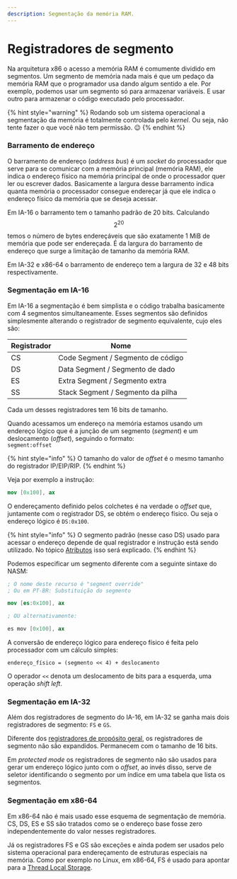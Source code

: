 ```yaml
---
description: Segmentação da memória RAM.
---
```


# Registradores de segmento

Na arquitetura x86 o acesso a memória RAM é comumente dividido em segmentos. Um segmento de memória nada mais é que um pedaço da memória RAM que o programador usa dando algum sentido a ele. Por exemplo, podemos usar um segmento só para armazenar variáveis. E usar outro para armazenar o código executado pelo processador.

{% hint style="warning" %}
Rodando sob um sistema operacional a segmentação da memória é totalmente controlada pelo _kernel_. Ou seja, não tente fazer o que você não tem permissão. :wink:&#x20;
{% endhint %}

### Barramento de endereço

O barramento de endereço (_address bus_) é um _socket_ do processador que serve para se comunicar com a memória principal (memória RAM), ele indica o endereço físico na memória principal de onde o processador quer ler ou escrever dados. Basicamente a largura desse barramento indica quanta memória o processador consegue endereçar já que ele indica o endereço físico da memória que se deseja acessar.

Em IA-16 o barramento tem o tamanho padrão de 20 bits. Calculando  $$2^{20}$$ temos o número de bytes endereçáveis que são exatamente 1 MiB de memória que pode ser endereçada. É da largura do barramento de endereço que surge a limitação de tamanho da memória RAM.

Em IA-32 e x86-64 o barramento de endereço tem a largura de 32 e 48 bits respectivamente.

### Segmentação em IA-16

Em IA-16 a segmentação é bem simplista e o código trabalha basicamente com 4 segmentos simultaneamente. Esses segmentos são definidos simplesmente alterando o registrador de segmento equivalente, cujo eles são:

| Registrador | Nome                              |
| ----------- | --------------------------------- |
| CS          | Code Segment / Segmento de código |
| DS          | Data Segment / Segmento de dado   |
| ES          | Extra Segment / Segmento extra    |
| SS          | Stack Segment / Segmento da pilha |

Cada um desses registradores tem 16 bits de tamanho.

Quando acessamos um endereço na memória estamos usando um endereço lógico que é a junção de um segmento (_segment_) e um deslocamento (_offset_), seguindo o formato:\
`segment:offset`

{% hint style="info" %}
O tamanho do valor de _offset_ é o mesmo tamanho do registrador IP/EIP/RIP.
{% endhint %}

Veja por exemplo a instrução:

```nasm
mov [0x100], ax
```

O endereçamento definido pelos colchetes é na verdade o _offset_ que, juntamente com o registrador DS, se obtém o endereço físico. Ou seja o endereço lógico é `DS:0x100`.

{% hint style="info" %}
O segmento padrão (nesse caso DS) usado para acessar o endereço depende de qual registrador e instrução está sendo utilizado. No tópico [Atributos](atributos.md#segment) isso será explicado.
{% endhint %}

Podemos especificar um segmento diferente com a seguinte sintaxe do NASM:

```nasm
; O nome deste recurso é "segment override"
; Ou em PT-BR: Substituição do segmento

mov [es:0x100], ax

; OU alternativamente:

es mov [0x100], ax
```

A conversão de endereço lógico para endereço físico é feita pelo processador com um cálculo simples:

```
endereço_físico = (segmento << 4) + deslocamento
```

O operador `<<` denota um deslocamento de bits para a esquerda, uma operação _shift left_.

### Segmentação em IA-32

Além dos registradores de segmento do IA-16, em IA-32 se ganha mais dois registradores de segmento:  `FS` e `GS`.

Diferente dos [registradores de propósito geral](../a-base/registradores-de-proposito-geral.md), os registradores de segmento não são expandidos. Permanecem com o tamanho de 16 bits.

Em _protected mode_ os registradores de segmento não são usados para gerar um endereço lógico junto com o _offset_, ao invés disso, serve de seletor identificando o segmento por um índice em uma tabela que lista os segmentos.

### Segmentação em x86-64

Em x86-64 não é mais usado esse esquema de segmentação de memória. CS, DS, ES e SS são tratados como se o endereço base fosse zero independentemente do valor nesses registradores.

Já os registradores FS e GS são exceções e ainda podem ser usados pelo sistema operacional para endereçamento de estruturas especiais na memória. Como por exemplo no Linux, em x86-64, FS é usado para apontar para a [Thread Local Storage](../programando-junto-com-c/variaveis-em-c.md#variaveis-\_thread\_local).
